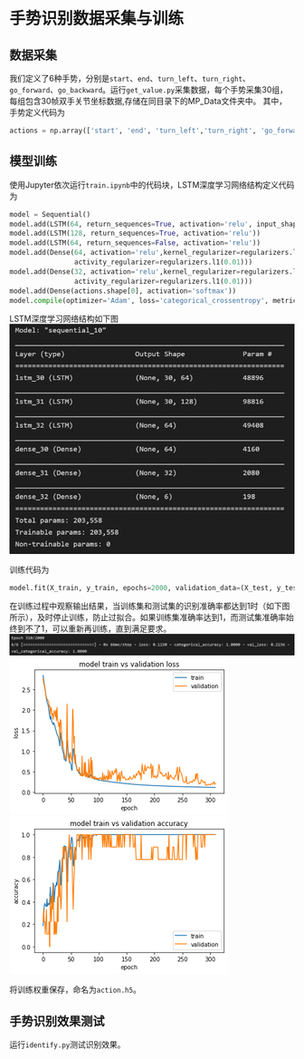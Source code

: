 # 手势识别数据采集与训练
## 数据采集
我们定义了6种手势，分别是`start`、`end`、`turn_left`、`turn_right`、`go_forward`、`go_backward`。运行`get_value.py`采集数据，每个手势采集30组，每组包含30帧双手关节坐标数据,存储在同目录下的MP_Data文件夹中。
其中，手势定义代码为
```python
actions = np.array(['start', 'end', 'turn_left','turn_right', 'go_forward', 'go_backward'])
```
## 模型训练
使用Jupyter依次运行`train.ipynb`中的代码块，LSTM深度学习网络结构定义代码为
```python
model = Sequential()
model.add(LSTM(64, return_sequences=True, activation='relu', input_shape=(30,126)))
model.add(LSTM(128, return_sequences=True, activation='relu'))
model.add(LSTM(64, return_sequences=False, activation='relu'))
model.add(Dense(64, activation='relu',kernel_regularizer=regularizers.l2(0.01),
                activity_regularizer=regularizers.l1(0.01)))
model.add(Dense(32, activation='relu',kernel_regularizer=regularizers.l2(0.01),
                activity_regularizer=regularizers.l1(0.01)))
model.add(Dense(actions.shape[0], activation='softmax'))
model.compile(optimizer='Adam', loss='categorical_crossentropy', metrics=['categorical_accuracy'])
```
LSTM深度学习网络结构如下图
![图片](train_result/LSTM_network_structure.PNG)

训练代码为
```python
model.fit(X_train, y_train, epochs=2000, validation_data=(X_test, y_test), callbacks=[tb_callback], shuffle=True)
```
在训练过程中观察输出结果，当训练集和测试集的识别准确率都达到1时（如下图所示），及时停止训练，防止过拟合。如果训练集准确率达到1，而测试集准确率始终到不了1，可以重新再训练，直到满足要求。
![图片](train_result/train_result.PNG)
![图片](train_result/loss.png)
![图片](train_result/accuracy.png)

将训练权重保存，命名为`action.h5`。
## 手势识别效果测试
运行`identify.py`测试识别效果。